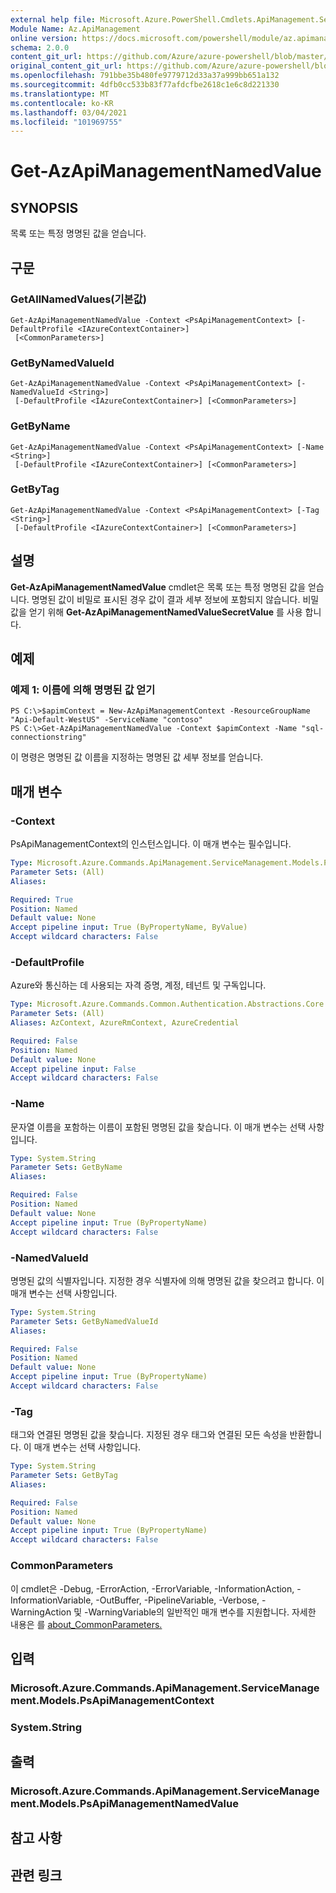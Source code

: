 ```yaml
---
external help file: Microsoft.Azure.PowerShell.Cmdlets.ApiManagement.ServiceManagement.dll-Help.xml
Module Name: Az.ApiManagement
online version: https://docs.microsoft.com/powershell/module/az.apimanagement/get-azapimanagementnamedvalue
schema: 2.0.0
content_git_url: https://github.com/Azure/azure-powershell/blob/master/src/ApiManagement/ApiManagement/help/Get-AzApiManagementNamedValue.md
original_content_git_url: https://github.com/Azure/azure-powershell/blob/master/src/ApiManagement/ApiManagement/help/Get-AzApiManagementNamedValue.md
ms.openlocfilehash: 791bbe35b480fe9779712d33a37a999bb651a132
ms.sourcegitcommit: 4dfb0cc533b83f77afdcfbe2618c1e6c8d221330
ms.translationtype: MT
ms.contentlocale: ko-KR
ms.lasthandoff: 03/04/2021
ms.locfileid: "101969755"
---
```

# Get-AzApiManagementNamedValue

## SYNOPSIS
목록 또는 특정 명명된 값을 얻습니다.

## 구문

### GetAllNamedValues(기본값)
```
Get-AzApiManagementNamedValue -Context <PsApiManagementContext> [-DefaultProfile <IAzureContextContainer>]
 [<CommonParameters>]
```

### GetByNamedValueId
```
Get-AzApiManagementNamedValue -Context <PsApiManagementContext> [-NamedValueId <String>]
 [-DefaultProfile <IAzureContextContainer>] [<CommonParameters>]
```

### GetByName
```
Get-AzApiManagementNamedValue -Context <PsApiManagementContext> [-Name <String>]
 [-DefaultProfile <IAzureContextContainer>] [<CommonParameters>]
```

### GetByTag
```
Get-AzApiManagementNamedValue -Context <PsApiManagementContext> [-Tag <String>]
 [-DefaultProfile <IAzureContextContainer>] [<CommonParameters>]
```

## 설명
**Get-AzApiManagementNamedValue** cmdlet은 목록 또는 특정 명명된 값을 얻습니다.
명명된 값이 비밀로 표시된 경우 값이 결과 세부 정보에 포함되지 않습니다. 비밀 값을 얻기 위해 **Get-AzApiManagementNamedValueSecretValue** 를 사용 합니다.

## 예제

### 예제 1: 이름에 의해 명명된 값 얻기
```
PS C:\>$apimContext = New-AzApiManagementContext -ResourceGroupName "Api-Default-WestUS" -ServiceName "contoso"
PS C:\>Get-AzApiManagementNamedValue -Context $apimContext -Name "sql-connectionstring"
```

이 명령은 명명된 값 이름을 지정하는 명명된 값 세부 정보를 얻습니다.

## 매개 변수

### -Context
PsApiManagementContext의 인스턴스입니다.
이 매개 변수는 필수입니다.

```yaml
Type: Microsoft.Azure.Commands.ApiManagement.ServiceManagement.Models.PsApiManagementContext
Parameter Sets: (All)
Aliases:

Required: True
Position: Named
Default value: None
Accept pipeline input: True (ByPropertyName, ByValue)
Accept wildcard characters: False
```

### -DefaultProfile
Azure와 통신하는 데 사용되는 자격 증명, 계정, 테넌트 및 구독입니다.

```yaml
Type: Microsoft.Azure.Commands.Common.Authentication.Abstractions.Core.IAzureContextContainer
Parameter Sets: (All)
Aliases: AzContext, AzureRmContext, AzureCredential

Required: False
Position: Named
Default value: None
Accept pipeline input: False
Accept wildcard characters: False
```

### -Name
문자열 이름을 포함하는 이름이 포함된 명명된 값을 찾습니다.
이 매개 변수는 선택 사항입니다.

```yaml
Type: System.String
Parameter Sets: GetByName
Aliases:

Required: False
Position: Named
Default value: None
Accept pipeline input: True (ByPropertyName)
Accept wildcard characters: False
```

### -NamedValueId
명명된 값의 식별자입니다.
지정한 경우 식별자에 의해 명명된 값을 찾으려고 합니다.
이 매개 변수는 선택 사항입니다.

```yaml
Type: System.String
Parameter Sets: GetByNamedValueId
Aliases:

Required: False
Position: Named
Default value: None
Accept pipeline input: True (ByPropertyName)
Accept wildcard characters: False
```

### -Tag
태그와 연결된 명명된 값을 찾습니다.
지정된 경우 태그와 연결된 모든 속성을 반환합니다.
이 매개 변수는 선택 사항입니다.

```yaml
Type: System.String
Parameter Sets: GetByTag
Aliases:

Required: False
Position: Named
Default value: None
Accept pipeline input: True (ByPropertyName)
Accept wildcard characters: False
```

### CommonParameters
이 cmdlet은 -Debug, -ErrorAction, -ErrorVariable, -InformationAction, -InformationVariable, -OutBuffer, -PipelineVariable, -Verbose, -WarningAction 및 -WarningVariable의 일반적인 매개 변수를 지원합니다. 자세한 내용은 를 [about_CommonParameters.](http://go.microsoft.com/fwlink/?LinkID=113216)

## 입력

### Microsoft.Azure.Commands.ApiManagement.ServiceManagement.Models.PsApiManagementContext

### System.String

## 출력

### Microsoft.Azure.Commands.ApiManagement.ServiceManagement.Models.PsApiManagementNamedValue

## 참고 사항

## 관련 링크
